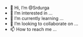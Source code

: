 - 👋 Hi, I’m @Srdurga
- 👀 I’m interested in ...
- 🌱 I’m currently learning ...
- 💞️ I’m looking to collaborate on ...
- 📫 How to reach me ...

<!---
Srdurga/Srdurga is a ✨ special ✨ repository because its `README.md` (this file) appears on your GitHub profile.
You can click the Preview link to take a look at your changes.
--->
